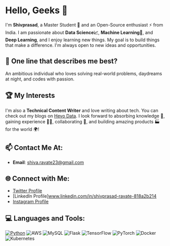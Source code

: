 # Hello, Geeks 👋

I'm **Shivprasad**, a Master Student  🚀 and an Open-Source enthusiast ⚡ from India. I am passionate about **Data Science📈**, **Machine Learning🤖**, and **Deep Learning**, and I enjoy learning new things. My goal is to build things that make a difference. I'm always open to new ideas and opportunities.

## 🔭 One line that describes me best?
An ambitious individual who loves solving real-world problems, daydreams at night, and codes with passion.

## 🏆 My Interests
I'm also a **Technical Content Writer** and love writing about tech. You can check out my blogs on [Hevo Data](https://hevodata.com/learn/author/sarang_ravate/). I look forward to absorbing knowledge 🧠, gaining experience 👨‍🏭, collaborating 🤝, and building amazing products 🏭 for the world 🌍!

## 📫 Contact Me At:
- **Email**: shiva.ravate23@gmail.com

## 🌐 Connect with Me:
- [Twitter Profile](https://twitter.com/your-twitter)
- [LinkedIn Profile]www.linkedin.com/in/shivprasad-ravate-818a2b214
- [Instagram Profile](https://www.instagram.com/shiva_ravate10/profilecard/?igsh=d3RoM2xlbWd6aTcy )

## 💻 Languages and Tools:
[![Python](https://img.shields.io/badge/-Python-3776AB?style=flat&logo=python&logoColor=ffffff)](https://www.python.org/)
![AWS](https://img.shields.io/badge/-AWS-333333?style=flat&logo=amazon-aws)
![MySQL](https://img.shields.io/badge/-MySQL-333333?style=flat&logo=mysql)
![Flask](https://img.shields.io/badge/-Flask-333333?style=flat&logo=flask)
![TensorFlow](https://img.shields.io/badge/-TensorFlow-333333?style=flat&logo=tensorflow)
![PyTorch](https://img.shields.io/badge/-PyTorch-333333?style=flat&logo=pytorch)
![Docker](https://img.shields.io/badge/-Docker-333333?style=flat&logo=docker)
![Kubernetes](https://img.shields.io/badge/-Kubernetes-333333?style=flat&logo=kubernetes)
